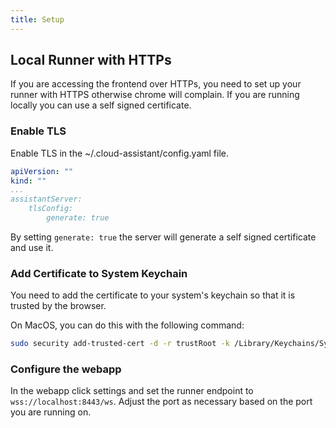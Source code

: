 ```yaml
---
title: Setup
---
```


## Local Runner with HTTPs

If you are accessing the frontend over HTTPs, you need to set up your runner with HTTPS otherwise chrome will complain.
If you are running locally you can use a self signed certificate.

### Enable TLS

Enable TLS in the ~/.cloud-assistant/config.yaml file.

```yaml
apiVersion: ""
kind: ""
...
assistantServer:
    tlsConfig:
        generate: true
```

By setting `generate: true` the server will generate a self signed certificate and use it.

### Add Certificate to System Keychain

You need to add the certificate to your system's keychain so that it is trusted by the browser.

On MacOS, you can do this with the following command:

```bash
sudo security add-trusted-cert -d -r trustRoot -k /Library/Keychains/System.keychain ~/.cloud-assistant/cert.pem
```

### Configure the webapp

In the webapp click settings and set the runner endpoint to `wss://localhost:8443/ws`.
Adjust the port as necessary based on the port you are running on.
